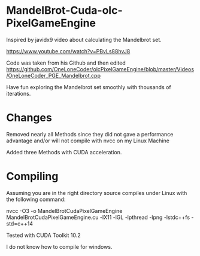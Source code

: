 # MandelBrot-Cuda-olc-PixelGameEngine

Inspired by javidx9 video about calculating the Mandelbrot set. 

https://www.youtube.com/watch?v=PBvLs88hvJ8

Code was taken from his Github and then edited 
https://github.com/OneLoneCoder/olcPixelGameEngine/blob/master/Videos/OneLoneCoder_PGE_Mandelbrot.cpp

Have fun exploring the Mandelbrot set smoothly with thousands of iterations.

# Changes 

Removed nearly all Methods since they did not gave a performance advantage and/or will not compile with nvcc on my Linux Machine

Added three Methods with CUDA acceleration.

# Compiling
Assuming you are in the right directory source compiles under Linux with the following command: 

nvcc -O3 -o MandelBrotCudaPixelGameEngine MandelBrotCudaPixelGameEngine.cu -lX11 -lGL -lpthread -lpng -lstdc++fs -std=c++14

Tested with CUDA Toolkit 10.2

I do not know how to compile for windows.
 
